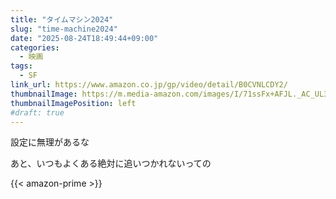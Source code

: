 ```yaml
---
title: "タイムマシン2024"
slug: "time-machine2024"
date: "2025-08-24T18:49:44+09:00"
categories:
  - 映画
tags:
  - SF
link_url: https://www.amazon.co.jp/gp/video/detail/B0CVNLCDY2/
thumbnailImage: https://m.media-amazon.com/images/I/71ssFx+AFJL._AC_UL320_.jpg
thumbnailImagePosition: left
#draft: true
---
```

設定に無理があるな
<!--more-->
あと、いつもよくある絶対に追いつかれないっての

{{< amazon-prime >}}
